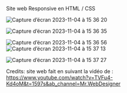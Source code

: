 Site web Responsive en HTML / CSS 


![Capture d’écran 2023-11-04 à 15 36 20](https://github.com/k1pop/Coffee_html_css_resp/assets/58728776/4285af77-5379-4fd8-85e6-4549f7e18cb1)

![Capture d’écran 2023-11-04 à 15 36 35](https://github.com/k1pop/Coffee_html_css_resp/assets/58728776/5ea03f84-bbaf-49e2-b3d1-188ad882716c)

![Capture d’écran 2023-11-04 à 15 36 56](https://github.com/k1pop/Coffee_html_css_resp/assets/58728776/d43e8a2e-3709-4deb-8b74-eb5b26066c2f)
![Capture d’écran 2023-11-04 à 15 37 13](https://github.com/k1pop/Coffee_html_css_resp/assets/58728776/9e3fca59-d3bb-45c2-9e4c-7a0eaabe7a32)

![Capture d’écran 2023-11-04 à 15 37 27](https://github.com/k1pop/Coffee_html_css_resp/assets/58728776/aeb21072-4d10-4eca-9a34-d16a3426195a)


Credits: site web fait en suivant la vidéo de : https://www.youtube.com/watch?v=TVFu4-Kd4oM&t=1597s&ab_channel=Mr.WebDesigner
